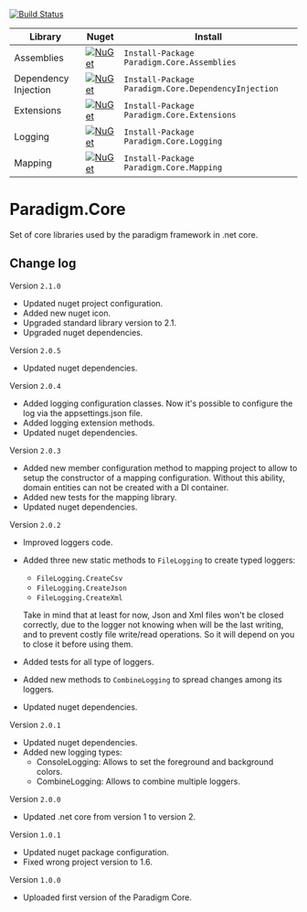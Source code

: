 [![Build Status](https://travis-ci.org/MiracleDevs/Paradigm.Core.svg?branch=master)](https://travis-ci.org/MiracleDevs/Paradigm.Core)


| Library | Nuget | Install
|-|-|-|
| Assemblies | [![NuGet](https://img.shields.io/nuget/v/Nuget.Core.svg)](https://www.nuget.org/packages/Paradigm.Core.Assemblies/) | `Install-Package Paradigm.Core.Assemblies`
| Dependency Injection | [![NuGet](https://img.shields.io/nuget/v/Nuget.Core.svg)](https://www.nuget.org/packages/Paradigm.Core.DependencyInjection/) | `Install-Package Paradigm.Core.DependencyInjection`
| Extensions | [![NuGet](https://img.shields.io/nuget/v/Nuget.Core.svg)](https://www.nuget.org/packages/Paradigm.Core.Extensions/)| `Install-Package Paradigm.Core.Extensions`
| Logging | [![NuGet](https://img.shields.io/nuget/v/Nuget.Core.svg)](https://www.nuget.org/packages/Paradigm.Core.Logging/)| `Install-Package Paradigm.Core.Logging`
| Mapping | [![NuGet](https://img.shields.io/nuget/v/Nuget.Core.svg)](https://www.nuget.org/packages/Paradigm.Core.Mapping/)| `Install-Package Paradigm.Core.Mapping`



# Paradigm.Core
Set of core libraries used by the paradigm framework in .net core.

Change log
---

Version `2.1.0`
- Updated nuget project configuration.
- Added new nuget icon.
- Upgraded standard library version to 2.1.
- Upgraded nuget dependencies.

Version `2.0.5`
- Updated nuget dependencies.

Version `2.0.4`
- Added logging configuration classes. Now it's possible to configure the log via the appsettings.json file.
- Added logging extension methods.
- Updated nuget dependencies.


Version `2.0.3`
- Added new member configuration method to mapping project to allow to setup the constructor of a mapping configuration.
  Without this ability, domain entities can not be created with a DI container.
- Added new tests for the mapping library.
- Updated nuget dependencies.


Version `2.0.2`
- Improved loggers code.
- Added three new static methods to `FileLogging` to create typed loggers:
  - `FileLogging.CreateCsv`
  - `FileLogging.CreateJson`
  - `FileLogging.CreateXml`

  Take in mind that at least for now, Json and Xml files won't be closed correctly,
  due to the logger not knowing when will be the last writing, and to prevent costly
  file write/read operations. So it  will depend on you to close it before using them.
- Added tests for all type of loggers.
- Added new methods to `CombineLogging` to spread changes among its loggers.
- Updated nuget dependencies.


Version `2.0.1`
- Updated nuget dependencies.
- Added new logging types:
  - ConsoleLogging: Allows to set the foreground and background colors.
  - CombineLogging: Allows to combine multiple loggers.


Version `2.0.0`
- Updated .net core from version 1 to version 2.


Version `1.0.1`
- Updated nuget package configuration.
- Fixed wrong project version to 1.6.


Version `1.0.0`
- Uploaded first version of the Paradigm Core.